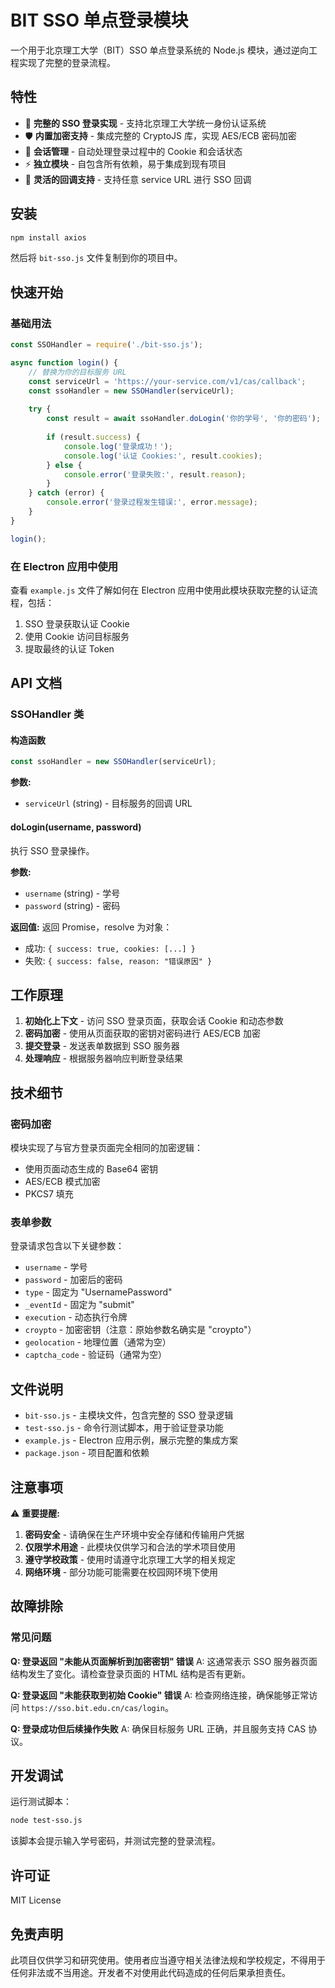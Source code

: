 # BIT SSO 单点登录模块

一个用于北京理工大学（BIT）SSO 单点登录系统的 Node.js 模块，通过逆向工程实现了完整的登录流程。

## 特性

- 🔐 **完整的 SSO 登录实现** - 支持北京理工大学统一身份认证系统
- 🛡️ **内置加密支持** - 集成完整的 CryptoJS 库，实现 AES/ECB 密码加密
- 🍪 **会话管理** - 自动处理登录过程中的 Cookie 和会话状态
- ⚡ **独立模块** - 自包含所有依赖，易于集成到现有项目
- 🎯 **灵活的回调支持** - 支持任意 service URL 进行 SSO 回调

## 安装

```bash
npm install axios
```

然后将 `bit-sso.js` 文件复制到你的项目中。

## 快速开始

### 基础用法

```javascript
const SSOHandler = require('./bit-sso.js');

async function login() {
    // 替换为你的目标服务 URL
    const serviceUrl = 'https://your-service.com/v1/cas/callback';
    const ssoHandler = new SSOHandler(serviceUrl);
    
    try {
        const result = await ssoHandler.doLogin('你的学号', '你的密码');
        
        if (result.success) {
            console.log('登录成功！');
            console.log('认证 Cookies:', result.cookies);
        } else {
            console.error('登录失败:', result.reason);
        }
    } catch (error) {
        console.error('登录过程发生错误:', error.message);
    }
}

login();
```

### 在 Electron 应用中使用

查看 `example.js` 文件了解如何在 Electron 应用中使用此模块获取完整的认证流程，包括：

1. SSO 登录获取认证 Cookie
2. 使用 Cookie 访问目标服务
3. 提取最终的认证 Token

## API 文档

### SSOHandler 类

#### 构造函数

```javascript
const ssoHandler = new SSOHandler(serviceUrl);
```

**参数:**
- `serviceUrl` (string) - 目标服务的回调 URL

#### doLogin(username, password)

执行 SSO 登录操作。

**参数:**
- `username` (string) - 学号
- `password` (string) - 密码

**返回值:**
返回 Promise，resolve 为对象：
- 成功: `{ success: true, cookies: [...] }`
- 失败: `{ success: false, reason: "错误原因" }`

## 工作原理

1. **初始化上下文** - 访问 SSO 登录页面，获取会话 Cookie 和动态参数
2. **密码加密** - 使用从页面获取的密钥对密码进行 AES/ECB 加密
3. **提交登录** - 发送表单数据到 SSO 服务器
4. **处理响应** - 根据服务器响应判断登录结果

## 技术细节

### 密码加密

模块实现了与官方登录页面完全相同的加密逻辑：
- 使用页面动态生成的 Base64 密钥
- AES/ECB 模式加密
- PKCS7 填充

### 表单参数

登录请求包含以下关键参数：
- `username` - 学号
- `password` - 加密后的密码
- `type` - 固定为 "UsernamePassword"
- `_eventId` - 固定为 "submit"
- `execution` - 动态执行令牌
- `croypto` - 加密密钥（注意：原始参数名确实是 "croypto"）
- `geolocation` - 地理位置（通常为空）
- `captcha_code` - 验证码（通常为空）

## 文件说明

- `bit-sso.js` - 主模块文件，包含完整的 SSO 登录逻辑
- `test-sso.js` - 命令行测试脚本，用于验证登录功能
- `example.js` - Electron 应用示例，展示完整的集成方案
- `package.json` - 项目配置和依赖

## 注意事项

⚠️ **重要提醒:**

1. **密码安全** - 请确保在生产环境中安全存储和传输用户凭据
2. **仅限学术用途** - 此模块仅供学习和合法的学术项目使用
3. **遵守学校政策** - 使用时请遵守北京理工大学的相关规定
4. **网络环境** - 部分功能可能需要在校园网环境下使用

## 故障排除

### 常见问题

**Q: 登录返回 "未能从页面解析到加密密钥" 错误**
A: 这通常表示 SSO 服务器页面结构发生了变化。请检查登录页面的 HTML 结构是否有更新。

**Q: 登录返回 "未能获取到初始 Cookie" 错误**
A: 检查网络连接，确保能够正常访问 `https://sso.bit.edu.cn/cas/login`。

**Q: 登录成功但后续操作失败**
A: 确保目标服务 URL 正确，并且服务支持 CAS 协议。

## 开发调试

运行测试脚本：

```bash
node test-sso.js
```

该脚本会提示输入学号密码，并测试完整的登录流程。

## 许可证

MIT License

## 免责声明

此项目仅供学习和研究使用。使用者应当遵守相关法律法规和学校规定，不得用于任何非法或不当用途。开发者不对使用此代码造成的任何后果承担责任。

